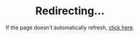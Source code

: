 <html>
	<head>
		<meta http-equiv="refresh" content="0; url="hordesmodapi.net">
	</head>
	<body>
		<h1 style="text-align: center;">Redirecting...</h1>
		<p style="text-align: center;">If the page doesn't automatically refresh, <a href="hordesmodapi.net/index.html">click here</a>.</p>
	</body>
</html>
												   
